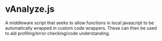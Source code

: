 vAnalyze.js
===========

A middleware script that seeks to allow functions in local javascript to be automatically wrapped in custom code wrappers.  These can then be used to aid profiling/error checking/code understanding.
